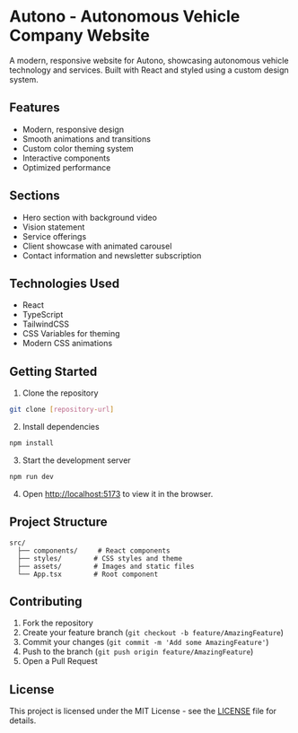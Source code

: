 # Autono - Autonomous Vehicle Company Website

A modern, responsive website for Autono, showcasing autonomous vehicle technology and services. Built with React and styled using a custom design system.

## Features

- Modern, responsive design
- Smooth animations and transitions
- Custom color theming system
- Interactive components
- Optimized performance

## Sections

- Hero section with background video
- Vision statement
- Service offerings
- Client showcase with animated carousel
- Contact information and newsletter subscription

## Technologies Used

- React
- TypeScript
- TailwindCSS
- CSS Variables for theming
- Modern CSS animations

## Getting Started

1. Clone the repository
```bash
git clone [repository-url]
```

2. Install dependencies
```bash
npm install
```

3. Start the development server
```bash
npm run dev
```

4. Open [http://localhost:5173](http://localhost:5173) to view it in the browser.

## Project Structure

```
src/
  ├── components/     # React components
  ├── styles/        # CSS styles and theme
  ├── assets/        # Images and static files
  └── App.tsx        # Root component
```

## Contributing

1. Fork the repository
2. Create your feature branch (`git checkout -b feature/AmazingFeature`)
3. Commit your changes (`git commit -m 'Add some AmazingFeature'`)
4. Push to the branch (`git push origin feature/AmazingFeature`)
5. Open a Pull Request

## License

This project is licensed under the MIT License - see the [LICENSE](LICENSE) file for details. 